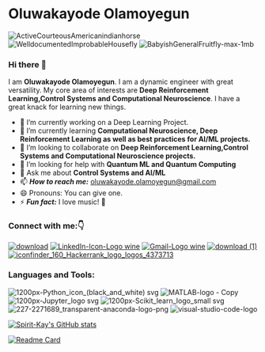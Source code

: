 



# **Oluwakayode Olamoyegun**

![ActiveCourteousAmericanindianhorse](https://user-images.githubusercontent.com/52291447/116824170-b70a4800-ab80-11eb-95f4-bc7e56c735a4.gif)  ![WelldocumentedImprobableHousefly](https://user-images.githubusercontent.com/52291447/116824940-a956c180-ab84-11eb-94ae-9124b86450fc.gif)        ![BabyishGeneralFruitfly-max-1mb](https://user-images.githubusercontent.com/52291447/116824420-000ecc00-ab82-11eb-8f54-c58f8a7390ac.gif)



### Hi there 👋
I am **Oluwakayode Olamoyegun**. I am a dynamic engineer with great versatility. My core area of interests are **Deep Reinforcement Learning,Control Systems and Computational Neuroscience**. I have a great knack for learning new things.
- 🔭 I’m currently working on a Deep Learning Project.
- 🌱 I’m currently learning **Computational Neuroscience, Deep Reinforcement Learning as well as best practices for AI/ML projects.**
- 👯 I’m looking to collaborate on **Deep Reinforcement Learning,Control Systems and Computational Neuroscience projects.**
- 🤔 I’m looking for help with **Quantum ML and Quantum Computing**
- 💬 Ask me about **Control Systems and AI/ML**
- 📫 ***How to reach me:*** oluwakayode.olamoyegun@gmail.com
- 😄 Pronouns: You can give one.
- ⚡ ***Fun fact:*** I love music! :musical_score:





### **Connect with me:**:point_down:

[![download](https://user-images.githubusercontent.com/52291447/116795575-ef9d1980-aacd-11eb-862b-06f224433d16.png)](https://twitter.com/Olamoyegun_Kay)     [![LinkedIn-Icon-Logo wine](https://user-images.githubusercontent.com/52291447/116795606-18bdaa00-aace-11eb-940b-0740dfeb8309.png)](https://www.linkedin.com/in/oluwakayode-olamoyegun-a6994736/)  [![Gmail-Logo wine](https://user-images.githubusercontent.com/52291447/116795621-3ee34a00-aace-11eb-9155-3e185ff83a85.png)](oluwakayode.olamoyegun@gmail.com)  [![download (1)](https://user-images.githubusercontent.com/52291447/116795671-a0a3b400-aace-11eb-9ed2-a5467ee7b44c.png)](https://www.kaggle.com/olamoyegunkayode) [![iconfinder_160_Hackerrank_logo_logos_4373713](https://user-images.githubusercontent.com/52291447/117027485-a549b180-acf4-11eb-85a4-6fa524ead3ca.png)](https://www.hackerrank.com/oluwakayode_ola1)



### **Languages and Tools:**

![1200px-Python_icon_(black_and_white) svg](https://user-images.githubusercontent.com/52291447/117032710-9b767d00-acf9-11eb-98e4-6cbd73b4e4e6.png)
![MATLAB-logo - Copy](https://user-images.githubusercontent.com/52291447/117032921-d4165680-acf9-11eb-9465-572e5a33fe7b.png)
![1200px-Jupyter_logo svg](https://user-images.githubusercontent.com/52291447/117032957-dd072800-acf9-11eb-83ac-faa63e41bd57.png)
![1200px-Scikit_learn_logo_small svg](https://user-images.githubusercontent.com/52291447/117032978-e2647280-acf9-11eb-9fc0-9f34050fe876.png)
![227-2271689_transparent-anaconda-logo-png](https://user-images.githubusercontent.com/52291447/117032998-e5f7f980-acf9-11eb-9aab-0eba13c03f8f.png)
![visual-studio-code-logo](https://user-images.githubusercontent.com/52291447/117033029-ea241700-acf9-11eb-8d8e-4d6be99995c2.png)






[![Spirit-Kay's GitHub stats](https://github-readme-stats.vercel.app/api?username=Spirit-Kay)](https://github.com/Spirit-Kay/github-readme-stats)

[![Readme Card](https://github-readme-stats.vercel.app/api/pin/?username=Spirit-Kay&repo=github-readme-stats)](https://github.com/Spirit-Kay/github-readme-stats)



<!--
**Spirit-Kay/Spirit-Kay** is a ✨ _special_ ✨ repository because its `README.md` (this file) appears on your GitHub profile.

Here are some ideas to get you started:


-->
